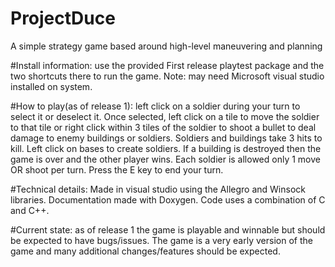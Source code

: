 # ProjectDuce
A simple strategy game based around high-level maneuvering and planning

#Install information:
use the provided First release playtest package and the two
shortcuts there to run the game. Note: may need Microsoft
visual studio installed on system.

#How to play(as of release 1):
left click on a soldier during your turn to select it or deselect it.
Once selected, left click on a tile to move the soldier to that tile
or right click within 3 tiles of the soldier to shoot a bullet to deal
damage to enemy buildings or soldiers. Soldiers and buildings take 3 
hits to kill. Left click on bases to create soldiers. If a building is
destroyed then the game is over and the other player wins. Each soldier
is allowed only 1 move OR shoot per turn. Press the E key to end your 
turn.

#Technical details:
Made in visual studio using the Allegro and Winsock libraries.
Documentation made with Doxygen. Code uses a combination of 
C and C++.

#Current state:
as of release 1 the game is playable and winnable
but should be expected to have bugs/issues. The
game is a very early version of the game and many
additional changes/features should be expected.
